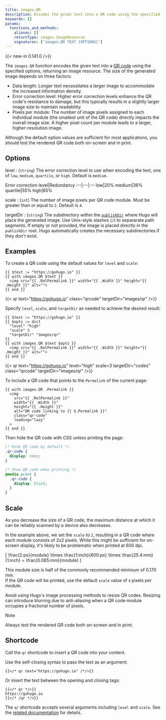 ```yaml
---
title: images.QR
description: Encodes the given text into a QR code using the specified options, returning an image resource.
keywords: []
params:
  functions_and_methods:
    aliases: []
    returnType: images.ImageResource
    signatures: ['images.QR TEXT [OPTIONS]']
---
```


{{< new-in 0.141.0 />}}

The `images.QR` function encodes the given text into a [QR code] using the specified options, returning an image resource. The size of the generated image depends on three factors:

- Data length: Longer text necessitates a larger image to accommodate the increased information density.
- Error correction level: Higher error correction levels enhance the QR code's resistance to damage, but this typically results in a slightly larger image size to maintain readability.
- Pixels per module: The number of image pixels assigned to each individual module (the smallest unit of the QR code) directly impacts the overall image size. A higher pixel count per module leads to a larger, higher-resolution image.

Although the default option values are sufficient for most applications, you should test the rendered QR code both on-screen and in print.

## Options

level
: (`string`) The error correction level to use when encoding the text, one of `low`, `medium`, `quartile`, or `high`. Default is `medium`.

  Error correction level|Redundancy
  :--|:--|:--
  low|20%
  medium|38%
  quartile|55%
  high|65%

scale
: (`int`) The number of image pixels per QR code module. Must be greater than or equal to `2`. Default is `4`.

targetDir
: (`string`) The subdirectory within the [`publishDir`] where Hugo will place the generated image. Use Unix-style slashes (`/`) to separarate path segments. If empty or not provided, the image is placed directly in the `publishDir` root. Hugo automatically creates the necessary subdirectories if they don't exist.

## Examples

To create a QR code using the default values for `level` and `scale`:

```go-html-template
{{ $text := "https://gohugo.io" }}
{{ with images.QR $text }}
  <img src="{{ .RelPermalink }}" width="{{ .Width }}" height="{{ .Height }}" alt="">
{{ end }}
```

{{< qr text="https://gohugo.io" class="qrcode" targetDir="images/qr" />}}

Specify `level`, `scale`, and `targetDir` as needed to achieve the desired result:

```go-html-template
{{ $text := "https://gohugo.io" }}
{{ $opts := dict 
  "level" "high" 
  "scale" 3
  "targetDir" "images/qr"
}}
{{ with images.QR $text $opts }}
  <img src="{{ .RelPermalink }}" width="{{ .Width }}" height="{{ .Height }}" alt="">
{{ end }}
```

{{< qr text="https://gohugo.io" level="high" scale=3 targetDir="codes" class="qrcode" targetDir="images/qr" />}}

To include a QR code that points to the `Permalink` of the current page:

```go-html-template {file="layouts/page.html"}
{{ with images.QR .Permalink }}
  <img
    src="{{ .RelPermalink }}"
    width="{{ .Width }}"
    height="{{ .Height }}"
    alt="QR code linking to {{ $.Permalink }}"
    class="qr-code"
    loading="lazy"
  >
{{ end }}
```

Then hide the QR code with CSS unless printing the page:

```css
/* Hide QR code by default */
.qr-code {
  display: none;
}

/* Show QR code when printing */
@media print {
  .qr-code {
    display: block; 
  }
}
```

## Scale

As you decrease the size of a QR code, the maximum distance at which it can be reliably scanned by a device also decreases.

In the example above, we set the `scale` to `2`, resulting in a QR code where each module consists of 2x2 pixels. While this might be sufficient for on-screen display, it's likely to be problematic when printed at 600 dpi.

\[ \frac{2\:px}{module} \times \frac{1\:inch}{600\:px} \times \frac{25.4\:mm}{1\:inch} = \frac{0.085\:mm}{module} \]

This module size is half of the commonly recommended minimum of 0.170 mm.\
If the QR code will be printed, use the default `scale` value of `4` pixels per module.

Avoid using Hugo's image processing methods to resize QR codes. Resizing can introduce blurring due to anti-aliasing when a QR code module occupies a fractional number of pixels.

> [!note]
> Always test the rendered QR code both on-screen and in print.

## Shortcode

Call the `qr` shortcode to insert a QR code into your content.

Use the self-closing syntax to pass the text as an argument:

```text
{{</* qr text="https://gohugo.io" /*/>}}
```

Or insert the text between the opening and closing tags:

```text
{{</* qr */>}}
https://gohugo.io
{{</* /qr */>}}
```

The `qr` shortcode accepts several arguments including `level` and `scale`. See the [related documentation] for details.

[`publishDir`]: /configuration/all/#publishdir
[QR code]: https://en.wikipedia.org/wiki/QR_code
[related documentation]: /shortcodes/qr/
